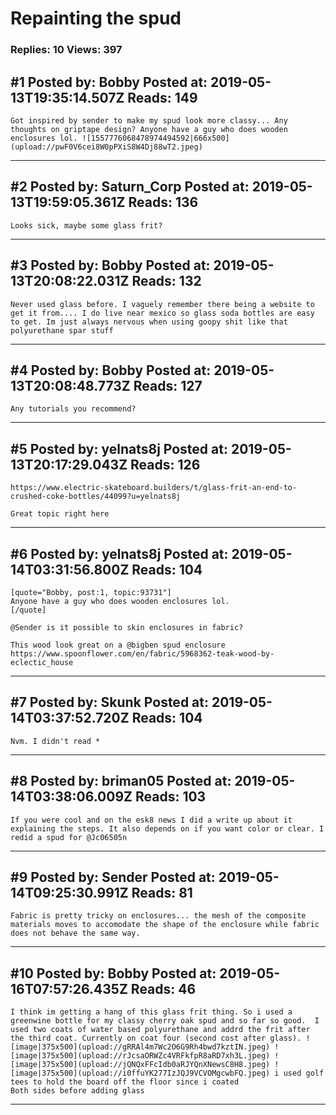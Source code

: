 # Repainting the spud

### Replies: 10 Views: 397

## \#1 Posted by: Bobby Posted at: 2019-05-13T19:35:14.507Z Reads: 149

```
Got inspired by sender to make my spud look more classy... Any thoughts on griptape design? Anyone have a guy who does wooden enclosures lol. ![1557776068478974494592|666x500](upload://pwF0V6cei8W0pPXiS8W4Dj88wT2.jpeg)
```

---
## \#2 Posted by: Saturn_Corp Posted at: 2019-05-13T19:59:05.361Z Reads: 136

```
Looks sick, maybe some glass frit?
```

---
## \#3 Posted by: Bobby Posted at: 2019-05-13T20:08:22.031Z Reads: 132

```
Never used glass before. I vaguely remember there being a website to get it from.... I do live near mexico so glass soda bottles are easy to get. Im just always nervous when using goopy shit like that polyurethane spar stuff
```

---
## \#4 Posted by: Bobby Posted at: 2019-05-13T20:08:48.773Z Reads: 127

```
Any tutorials you recommend?
```

---
## \#5 Posted by: yelnats8j Posted at: 2019-05-13T20:17:29.043Z Reads: 126

```
https://www.electric-skateboard.builders/t/glass-frit-an-end-to-crushed-coke-bottles/44099?u=yelnats8j

Great topic right here
```

---
## \#6 Posted by: yelnats8j Posted at: 2019-05-14T03:31:56.800Z Reads: 104

```
[quote="Bobby, post:1, topic:93731"]
Anyone have a guy who does wooden enclosures lol.
[/quote]

@Sender is it possible to skin enclosures in fabric?

This wood look great on a @bigben spud enclosure 
https://www.spoonflower.com/en/fabric/5968362-teak-wood-by-eclectic_house
```

---
## \#7 Posted by: Skunk Posted at: 2019-05-14T03:37:52.720Z Reads: 104

```
Nvm. I didn't read *
```

---
## \#8 Posted by: briman05 Posted at: 2019-05-14T03:38:06.009Z Reads: 103

```
If you were cool and on the esk8 news I did a write up about it explaining the steps. It also depends on if you want color or clear. I redid a spud for @Jc06505n
```

---
## \#9 Posted by: Sender Posted at: 2019-05-14T09:25:30.991Z Reads: 81

```
Fabric is pretty tricky on enclosures... the mesh of the composite materials moves to accomodate the shape of the enclosure while fabric does not behave the same way.
```

---
## \#10 Posted by: Bobby Posted at: 2019-05-16T07:57:26.435Z Reads: 46

```
I think im getting a hang of this glass frit thing. So i used a greenwine bottle for my classy cherry oak spud and so far so good.  I used two coats of water based polyurethane and addrd the frit after the third coat. Currently on coat four (second cost after glass). ![image|375x500](upload://gRRAl4m7Wc2O6G9Rh4bwd7kztIN.jpeg) ![image|375x500](upload://rJcsaORWZc4VRFkfpR8aRD7xh3L.jpeg) ![image|375x500](upload://jQNQxFFcIdb0aRJYQnXNewsC8H8.jpeg) ![image|375x500](upload://i0ffuYK277IzJQJ9VCVOMgcwbFQ.jpeg) i used golf tees to hold the board off the floor since i coated
Both sides before adding glass
```

---
